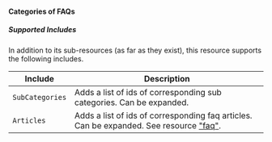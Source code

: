 #### Categories of FAQs

##### Supported Includes

In addition to its sub-resources (as far as they exist), this resource supports the following includes.

|Include|Description|
|-|-|
|```SubCategories```|Adds a list of ids of corresponding sub categories. Can be expanded.|
|```Articles```|Adds a list of ids of corresponding faq articles. Can be expanded. See resource ["faq"](#faq).|
